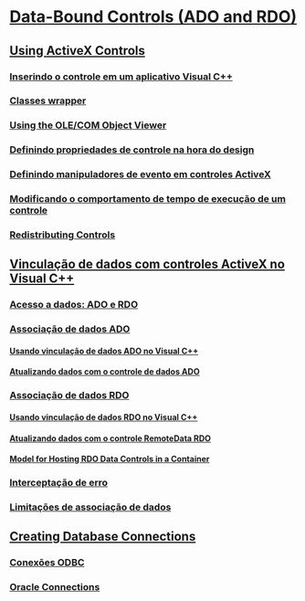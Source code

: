 # [Data-Bound Controls (ADO and RDO)](TocOutOfQuery)
## [Using ActiveX Controls](TocOutOfQuery)
### [Inserindo o controle em um aplicativo Visual C++](inserting-the-control-into-a-visual-cpp-application.md)
### [Classes wrapper](wrapper-classes.md)
### [Using the OLE/COM Object Viewer](TocOutOfQuery)
### [Definindo propriedades de controle na hora do design](setting-control-properties-at-design-time.md)
### [Definindo manipuladores de evento em controles ActiveX](setting-event-handlers-on-activex-controls.md)
### [Modificando o comportamento de tempo de execução de um controle](modifying-a-control-s-run-time-behavior.md)
### [Redistributing Controls](TocOutOfQuery)
## [Vinculação de dados com controles ActiveX no Visual C++](databinding-with-activex-controls-in-visual-cpp.md)
### [Acesso a dados: ADO e RDO](data-access-ado-and-rdo.md)
### [Associação de dados ADO](ado-databinding.md)
#### [Usando vinculação de dados ADO no Visual C++](using-ado-databinding-in-visual-cpp.md)
#### [Atualizando dados com o controle de dados ADO](updating-data-with-the-ado-data-control.md)
### [Associação de dados RDO](rdo-databinding.md)
#### [Usando vinculação de dados RDO no Visual C++](using-rdo-databinding-in-visual-cpp.md)
#### [Atualizando dados com o controle RemoteData RDO](updating-data-with-the-rdo-remotedata-control.md)
#### [Model for Hosting RDO Data Controls in a Container](TocOutOfQuery)
### [Interceptação de erro](error-trapping.md)
### [Limitações de associação de dados](limitations-of-databinding.md)
## [Creating Database Connections](TocOutOfQuery)
### [Conexões ODBC](odbc-connections.md)
### [Oracle Connections](oracle-connections.md)
